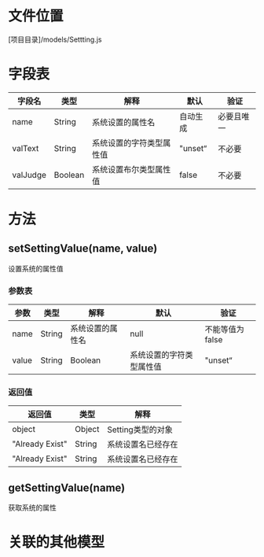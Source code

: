 <!-- TITLE: Setting模型 -->
<!-- SUBTITLE: 系统设置模型 -->

# 文件位置
[项目目录]/models/Settting.js

# 字段表

| 字段名           | 类型   | 解释                                               | 默认             | 验证       |
|------------------|--------|----------------------------------------------------|------------------|------------|
| name    | String | 系统设置的属性名                               | 自动生成               | 必要且唯一       |
| valText    | String | 系统设置的字符类型属性值               | "unset“               |  不必要       |
| valJudge    | Boolean | 系统设置布尔类型属性值                    | false             | 不必要       |


# 方法

## setSettingValue(name, value)
设置系统的属性值
### 参数表
| 参数           | 类型   | 解释                                               | 默认             | 验证       |
|------------------|--------|----------------------------------------------------|------------------|------------|
| name    | String | 系统设置的属性名                               | null               | 不能等值为false     |
| value    | String|Boolean | 系统设置的字符类型属性值               | "unset“               |  不能等值为false       |

### 返回值

| 返回值           | 类型   | 解释                                               | 
|------------------|--------|----------------------------------------------------|
|       object    | Object   | Setting类型的对象                                               | 
|       "Already Exist"     | String   | 系统设置名已经存在                                               | 
|       "Already Exist"     | String   | 系统设置名已经存在                                               | 
## getSettingValue(name)
获取系统的属性


# 关联的其他模型
